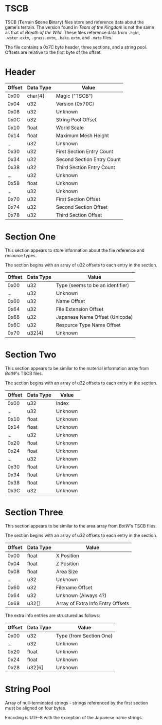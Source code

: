# TSCB
TSCB (**T**errain **Sc**ene **B**inary) files store and reference data about the game's terrain. The version found in *Tears of the Kingdom* is not the same as that of *Breath of the Wild*. These files reference data from `.hght`, `.water.extm`, `.grass.extm`, `.bake.extm`, and `.mate` files.

The file contains a 0x7C byte header, three sections, and a string pool. Offsets are relative to the first byte of the offset.

# Header
| Offset | Data Type | Value                               |
|--------|-----------|-------------------------------------|
| 0x00   | char[4]   | Magic ("TSCB")                      |
| 0x04   | u32       | Version (0x70C)                     |
| 0x08   | u32       | Unknown                             |
| 0x0C   | u32       | String Pool Offset                  |
| 0x10   | float     | World Scale                         |
| 0x14   | float     | Maximum Mesh Height                 |
| ...    | u32       | Unknown                             |
| 0x30   | u32       | First Section Entry Count           |
| 0x34   | u32       | Second Section Entry Count          |
| 0x38   | u32       | Third Section Entry Count           |
| ...    | u32       | Unknown                             |
| 0x58   | float     | Unknown                             |
| ...    | u32       | Unknown                             |
| 0x70   | u32       | First Section Offset                |
| 0x74   | u32       | Second Section Offset               |
| 0x78   | u32       | Third Section Offset                |

# Section One
This section appears to store information about the file reference and resource types.

The section begins with an array of u32 offsets to each entry in the section.

| Offset | Data Type | Value                               |
|--------|-----------|-------------------------------------|
| 0x00   | u32       | Type (seems to be an identifier)    |
| ...    | u32       | Unknown                             |
| 0x60   | u32       | Name Offset                         |
| 0x64   | u32       | File Extension Offset               |
| 0x68   | u32       | Japanese Name Offset (Unicode)      |
| 0x6C   | u32       | Resource Type Name Offset           |
| 0x70   | u32[4]    | Unknown                             |

# Section Two
This section appears to be similar to the material information array from *BotW*'s TSCB files.

The section begins with an array of u32 offsets to each entry in the section.

| Offset | Data Type | Value                               |
|--------|-----------|-------------------------------------|
| 0x00   | u32       | Index                               |
| ...    | u32       | Unknown                             |
| 0x10   | float     | Unknown                             |
| 0x14   | float     | Unknown                             |
| ...    | u32       | Unknown                             |
| 0x20   | float     | Unknown                             |
| 0x24   | float     | Unknown                             |
| ...    | u32       | Unknown                             |
| 0x30   | float     | Unknown                             |
| 0x34   | float     | Unknown                             |
| 0x38   | float     | Unknown                             |
| 0x3C   | u32       | Unknown                             |

# Section Three
This section appears to be similar to the area array from *BotW*'s TSCB files.

The section begins with an array of u32 offsets to each entry in the section.

| Offset | Data Type | Value                               |
|--------|-----------|-------------------------------------|
| 0x00   | float     | X Position                          |
| 0x04   | float     | Z Position                          |
| 0x08   | float     | Area Size                           |
| ...    | u32       | Unknown                             |
| 0x60   | u32       | Filename Offset                     |
| 0x64   | u32       | Unknown (Always 4?)                 |
| 0x68   | u32[]     | Array of Extra Info Entry Offsets   |

The extra info entries are structured as follows:

| Offset | Data Type | Value                               |
|--------|-----------|-------------------------------------|
| 0x00   | u32       | Type (from Section One)             |
| ...    | u32       | Unknown                             |
| 0x20   | float     | Unknown                             |
| 0x24   | float     | Unknown                             |
| 0x28   | u32[6]    | Unknown                             |

# String Pool
Array of null-terminated strings - strings referenced by the first section must be aligned on four bytes.

Encoding is UTF-8 with the exception of the Japanese name strings.